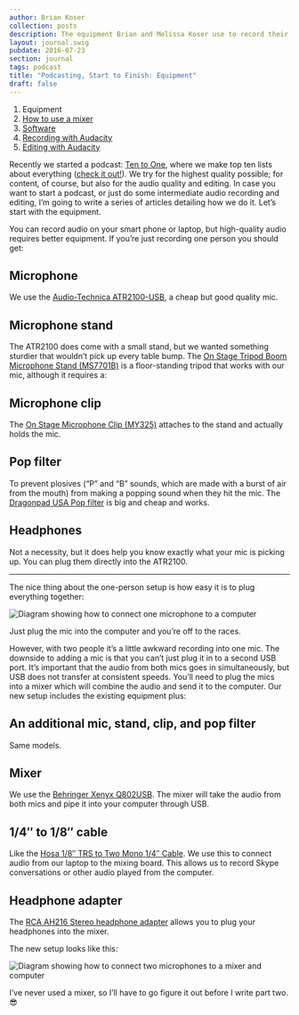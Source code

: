 ```yaml
---
author: Brian Koser
collection: posts
description: The equipment Brian and Melissa Koser use to record their podcast, Ten to One, and other audio projects.
layout: journal.swig
pubdate: 2016-07-23
section: journal
tags: podcast
title: "Podcasting, Start to Finish: Equipment"
draft: false
---
```


<section class="article-series-links paper">
    <ol>
        <li>Equipment
        <li><a href="/journal/podcasting-start-to-finish-mixer">How to use a mixer</a>
        <li><a href="#">Software</a>
        <li><a href="#">Recording with Audacity</a>
        <li><a href="#">Editing with Audacity</a>
    </ol>
</section>

Recently we started a podcast: [Ten to One](http://tto.koser.us), where we make top ten lists about everything ([check it out!](http://tto.koser.us)). We try for the highest quality possible; for content, of course, but also for the audio quality and editing. In case you want to start a podcast, or just do some intermediate audio recording and editing, I’m going to write a series of articles detailing how we do it. Let’s start with the equipment.

You can record audio on your smart phone or laptop, but high-quality audio requires better equipment. If you’re just recording one person you should get:

## Microphone

We use the [Audio-Technica ATR2100-USB](https://www.amazon.com/gp/product/B004QJOZS4), a cheap but good quality mic.

## Microphone stand

The ATR2100 does come with a small stand, but we wanted something sturdier that wouldn’t pick up every table bump. The [On Stage Tripod Boom Microphone Stand (MS7701B)](https://www.amazon.com/gp/product/B000978D58) is a floor-standing tripod that works with our mic, although it requires a:

## Microphone clip

The [On Stage Microphone Clip (MY325)](https://www.amazon.com/gp/product/B0002ZO60I) attaches to the stand and actually holds the mic.

## Pop filter

To prevent plosives (“P” and “B” sounds, which are made with a burst of air from the mouth) from making a popping sound when they hit the mic. The [Dragonpad USA Pop filter](https://www.amazon.com/gp/product/B008AOH1O6) is big and cheap and works.

## Headphones

Not a necessity, but it does help you know exactly what your mic is picking up. You can plug them directly into the ATR2100.

<hr class="fleuron">

The nice thing about the one-person setup is how easy it is to plug everything together:

<img src="/img/journal/podcasting-equipment-one-mic-diagram.png" alt="Diagram showing how to connect one microphone to a computer" />

Just plug the mic into the computer and you’re off to the races.

However, with two people it’s a little awkward recording into one mic. The downside to adding a mic is that you can’t just plug it in to a second USB port. It’s important that the audio from both mics goes in simultaneously, but USB does not transfer at consistent speeds. You’ll need to plug the mics into a mixer which will combine the audio and send it to the computer. Our new setup includes the existing equipment plus:

## An additional mic, stand, clip, and pop filter

Same models.

## Mixer

We use the [Behringer Xenyx Q802USB](http://www.sweetwater.com/store/detail/Q802USB). The mixer will take the audio from both mics and pipe it into your computer through USB.

## 1/4″ to 1/8″ cable

Like the [Hosa 1/8″ TRS to Two Mono 1/4″ Cable](https://www.amazon.com/gp/product/B000068O3C). We use this to connect audio from our laptop to the mixing board. This allows us to record Skype conversations or other audio played from the computer.

## Headphone adapter

The [RCA AH216 Stereo headphone adapter](https://www.amazon.com/gp/product/B00005T3GH) allows you to plug your headphones into the mixer.

The new setup looks like this:

<img src="/img/journal/podcasting-equipment-two-mic-diagram.png" alt="Diagram showing how to connect two microphones to a mixer and computer" />

I’ve never used a mixer, so I’ll have to go figure it out before I write part two. 😎 